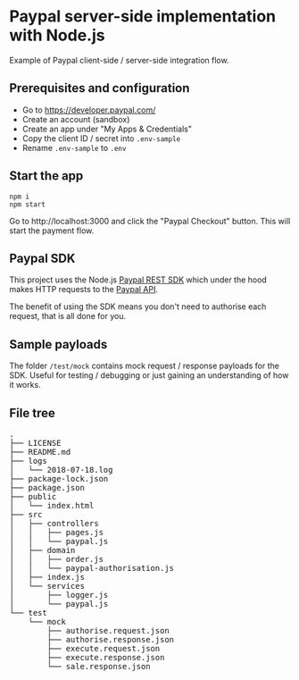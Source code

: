 # Paypal server-side implementation with Node.js

Example of Paypal client-side / server-side integration flow.

## Prerequisites and configuration
* Go to https://developer.paypal.com/
* Create an account (sandbox)
* Create an app under "My Apps & Credentials"
* Copy the client ID / secret into `.env-sample`
* Rename `.env-sample` to `.env`

## Start the app
```
npm i  
npm start
```
Go to http://localhost:3000 and click the "Paypal Checkout" button. This will start the payment flow.

## Paypal SDK
This project uses the Node.js [Paypal REST SDK](https://www.npmjs.com/package/paypal-rest-sdk) which under the hood makes HTTP requests to the [Paypal API](https://developer.paypal.com/docs/api/payments/v1/).

The benefit of using the SDK means you don't need to authorise each request, that is all done for you.

## Sample payloads
The folder `/test/mock` contains mock request / response payloads for the SDK. Useful for testing / debugging or just gaining an understanding of how it works.

## File tree
<pre>
.
├── LICENSE
├── README.md
├── logs
│   └── 2018-07-18.log
├── package-lock.json
├── package.json
├── public
│   └── index.html
├── src
│   ├── controllers
│   │   ├── pages.js
│   │   └── paypal.js
│   ├── domain
│   │   ├── order.js
│   │   └── paypal-authorisation.js
│   ├── index.js
│   └── services
│       ├── logger.js
│       └── paypal.js
└── test
    └── mock
        ├── authorise.request.json
        ├── authorise.response.json
        ├── execute.request.json
        ├── execute.response.json
        └── sale.response.json
</pre>
